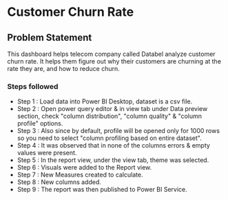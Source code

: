 # Customer Churn Rate

## Problem Statement

This dashboard helps telecom company called Databel analyze customer churn rate. It helps them figure out why their customers are churning at the rate they are, and how to reduce churn.

### Steps followed 

- Step 1 : Load data into Power BI Desktop, dataset is a csv file.
- Step 2 : Open power query editor & in view tab under Data preview section, check "column distribution", "column quality" & "column profile" options.
- Step 3 : Also since by default, profile will be opened only for 1000 rows so you need to select "column profiling based on entire dataset".
- Step 4 : It was observed that in none of the columns errors & empty values were present.
- Step 5 : In the report view, under the view tab, theme was selected.
- Step 6 : Visuals were added to the Report view.
- Step 7 : New Measures created to calculate.
- Step 8 : New columns added.
- Step 9 : The report was then published to Power BI Service.

